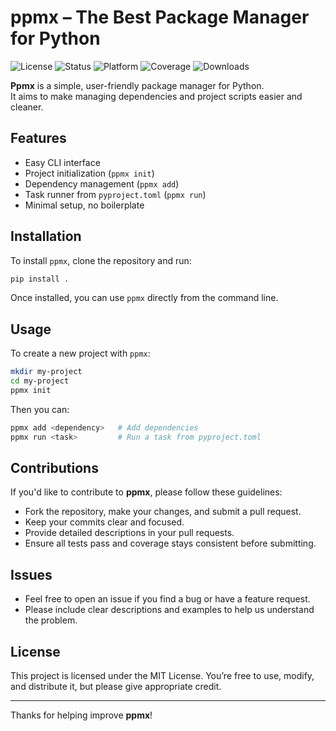 # ppmx – The Best Package Manager for Python
![License](https://img.shields.io/badge/license-MIT-blue.svg)
![Status](https://img.shields.io/badge/status-alpha-red)
![Platform](https://img.shields.io/badge/platform-cross--platform-lightgrey)
![Coverage](https://img.shields.io/badge/coverage-100%25-brightgreen)
![Downloads](https://img.shields.io/badge/downloads-∞-blueviolet)

**Ppmx** is a simple, user-friendly package manager for Python.  
It aims to make managing dependencies and project scripts easier and cleaner.

## Features

- Easy CLI interface  
- Project initialization (`ppmx init`)  
- Dependency management (`ppmx add`)  
- Task runner from `pyproject.toml` (`ppmx run`)  
- Minimal setup, no boilerplate

## Installation

To install `ppmx`, clone the repository and run:

```bash
pip install .
```

Once installed, you can use `ppmx` directly from the command line.

## Usage

To create a new project with `ppmx`:

```bash
mkdir my-project
cd my-project
ppmx init
```

Then you can:

```bash
ppmx add <dependency>   # Add dependencies
ppmx run <task>         # Run a task from pyproject.toml
```

## Contributions

If you'd like to contribute to **ppmx**, please follow these guidelines:

- Fork the repository, make your changes, and submit a pull request.
- Keep your commits clear and focused.
- Provide detailed descriptions in your pull requests.
- Ensure all tests pass and coverage stays consistent before submitting.

## Issues

- Feel free to open an issue if you find a bug or have a feature request.
- Please include clear descriptions and examples to help us understand the problem.

## License

This project is licensed under the MIT License. You’re free to use, modify, and distribute it, but please give appropriate credit.

---

Thanks for helping improve **ppmx**!
